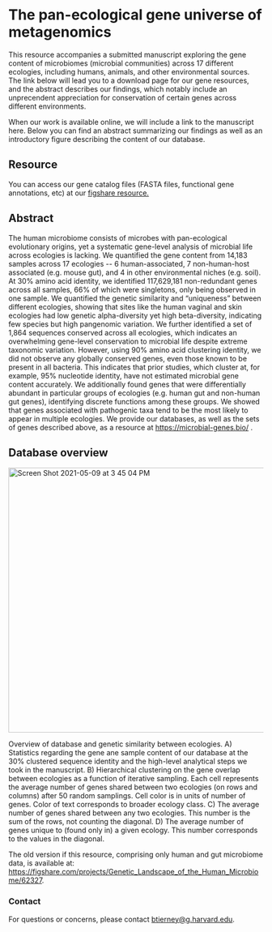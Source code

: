 # The pan-ecological gene universe of metagenomics

This resource accompanies a submitted manuscript exploring the gene content of microbiomes (microbial communities) across 17 different ecologies, including humans, animals, and other environmental sources. The link below will lead you to a download page for our gene resources, and the abstract describes our findings, which notably include an unprecendent appreciation for conservation of certain genes across different environments.

When our work is available online, we will include a link to the manuscript here. Below you can find an abstract summarizing our findings as well as an introductory figure describing the content of our database.

## Resource

You can access our gene catalog files (FASTA files, functional gene annotations, etc) at our <a href="https://figshare.com/projects/A_pan-ecological_metagenomic_database_reveals_over_1_800_genes_conserved_across_microbial_ecosystems/112590"> figshare resource.</a> 

## Abstract 

The human microbiome consists of microbes with pan-ecological evolutionary origins, yet a systematic gene-level analysis of microbial life across ecologies is lacking. We quantified the gene content from 14,183 samples across 17 ecologies -- 6 human-associated, 7 non-human-host associated (e.g. mouse gut), and 4 in other environmental niches (e.g. soil). At 30% amino acid identity, we identified 117,629,181 non-redundant genes across all samples, 66% of which were singletons, only being observed in one sample. We quantified the genetic similarity and “uniqueness” between different ecologies, showing that sites like the human vaginal and skin ecologies had low genetic alpha-diversity yet high beta-diversity, indicating few species but high pangenomic variation. We further identified a set of 1,864 sequences conserved across all ecologies, which indicates an overwhelming gene-level conservation to microbial life despite extreme taxonomic variation. However, using 90% amino acid clustering identity, we did not observe any globally conserved genes, even those known to be present in all bacteria. This indicates that prior studies, which cluster at, for example, 95% nucleotide identity, have not estimated microbial gene content accurately. We additionally found genes that were differentially abundant in particular groups of ecologies (e.g. human gut and non-human gut genes), identifying discrete functions among these groups. We showed that genes associated with pathogenic taxa tend to be the most likely to appear in multiple ecologies. We provide our databases, as well as the sets of genes described above, as a resource at <a href="https://microbial-genes.bio/"> https://microbial-genes.bio/</a> . 

## Database overview

<img width="523" alt="Screen Shot 2021-05-09 at 3 45 04 PM" src="https://user-images.githubusercontent.com/20242238/117589321-9fc9de00-b0dd-11eb-9551-ab4f28fb3563.png">

Overview of database and genetic similarity between ecologies. A) Statistics regarding the gene ane sample content of our database at the 30% clustered sequence identity and the high-level analytical steps we took in the manuscript. B) Hierarchical clustering on the gene overlap between ecologies as a function of iterative sampling. Each cell represents the average number of genes shared between two ecologies (on rows and columns) after 50 random samplings. Cell color is in units of number of genes. Color of text corresponds to broader ecology class. C) The average number of genes shared between any two ecologies. This number is the sum of the rows, not counting the diagonal. D) The average number of genes unique to (found only in) a given ecology. This number corresponds to the values in the diagonal.

The old version if this resource, comprising only human and gut microbiome data, is available at: <a href="https://figshare.com/projects/Genetic_Landscape_of_the_Human_Microbiome/62327"> https://figshare.com/projects/Genetic_Landscape_of_the_Human_Microbiome/62327</a>.

### Contact

For questions or concerns, please contact btierney@g.harvard.edu.



